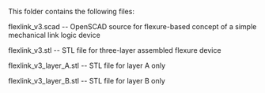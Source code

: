 This folder contains the following files:

flexlink_v3.scad -- OpenSCAD source for flexure-based concept of a simple mechanical link logic device

flexlink_v3.stl -- STL file for three-layer assembled flexure device

flexlink_v3_layer_A.stl -- STL file for layer A only

flexlink_v3_layer_B.stl -- STL file for layer B only
 
